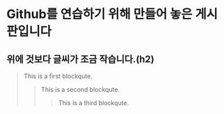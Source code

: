 # Github를 연습하기 위해 만들어 놓은 게시판입니다
## 위에 것보다 글씨가 조금 작습니다.(h2)
> This is a first blockqute.
>	> This is a second blockqute.
>	>	> This is a third blockqute.
